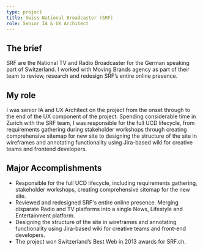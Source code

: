 ```yaml
---
type: project
title: Swiss National Broadcaster (SRF)
role: Senior IA & UX Architect
---
```


## The brief
SRF are the National TV and Radio Broadcaster for the German speaking part of Switzerland. I worked with
Moving Brands agency as part of their team to review, research and redesign SRF’s entire online presence.

## My role
I was senior IA and UX Architect on the project from the onset through to the end of the UX component of the project. Spending considerable time in Zurich with the SRF team, I was responsible for the full UCD lifecycle, from requirements gathering during stakeholder workshops through creating comprehensive sitemap for new site to designing the structure of the site in wireframes and annotating functionality using Jira-based wiki for creative teams and frontend
developers.

## Major Accomplishments

- Responsible for the full UCD lifecycle, including requirements gathering, stakeholder workshops, creating comprehensive sitemap for the new site.
- Reviewed and redesigned SRF's entire online presence. Merging disparate Radio and TV platforms into a single News, Lifestyle and Entertainment platform.
- Designing the structure of the site in wireframes and annotating functionality using Jira-based wiki for creative teams and front-end developers.
- The project won Switzerland’s Best Web in 2013 awards for SRF.ch.

